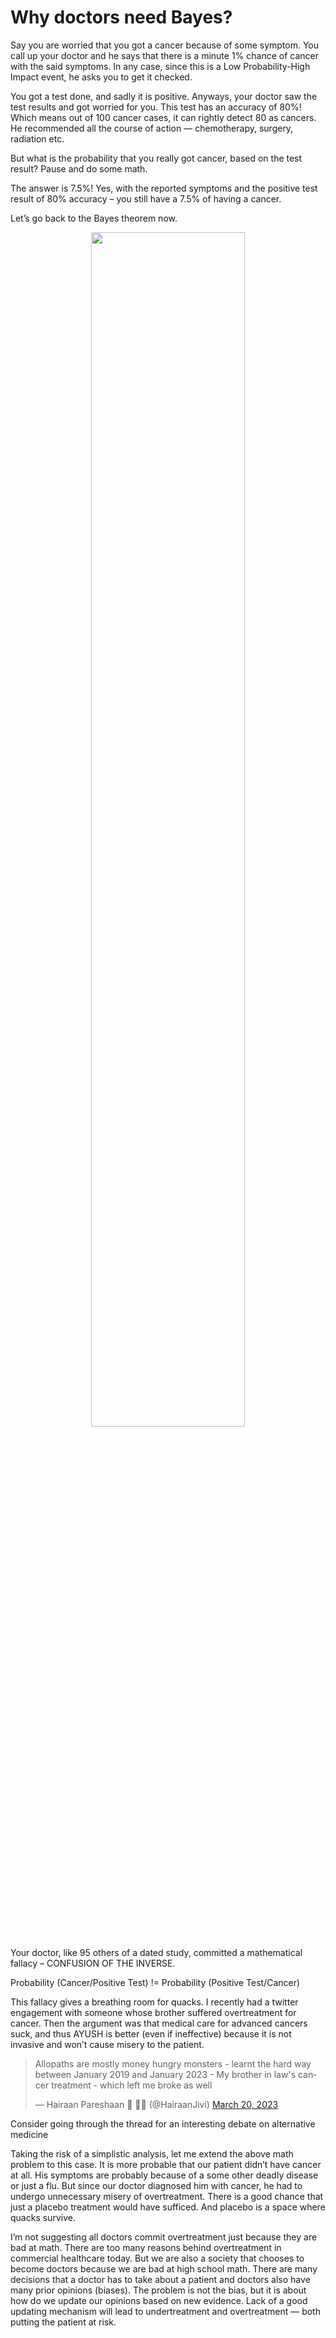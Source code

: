 # Why doctors need Bayes?
Say you are worried that you got a cancer because of some symptom. You call up your doctor and he says that there is a minute 1% chance of cancer with the said symptoms. In any case, since this is a Low Probability-High Impact event, he asks you to get it checked.

You got a test done, and sadly it is positive. Anyways, your doctor saw the test results and got worried for you. This test has an accuracy of 80%! Which means out of 100 cancer cases, it can rightly detect 80 as cancers. He recommended all the course of action — chemotherapy, surgery, radiation etc. 

But what is the probability that you really got cancer, based on the test result? Pause and do some math.

The answer is 7.5%! Yes, with the reported symptoms and the positive test result of 80% accuracy – you still have a 7.5% of having a cancer.

Let’s go back to the Bayes theorem now. 

<div style="text-align: center"><img src="bayes-doctor/bayes1.webp" width="70%"/></div>

Your doctor, like 95 others of a dated study, committed a mathematical fallacy – CONFUSION OF THE INVERSE. 

Probability (Cancer/Positive Test) != Probability (Positive Test/Cancer) 

This fallacy gives a breathing room for quacks. I recently had a twitter engagement with someone whose brother suffered overtreatment for cancer. Then the argument was that medical care for advanced cancers suck, and thus AYUSH is better (even if ineffective) because it is not invasive and won’t cause misery to the patient.

<blockquote class="twitter-tweet"><p lang="en" dir="ltr">Allopaths are mostly money hungry monsters - learnt the hard way between January 2019 and January 2023 - My brother in law&#39;s cancer treatment - which left me broke as well</p>&mdash; Hairaan Pareshaan 🔗 🙋‍♂️ (@HairaanJivi) <a href="https://twitter.com/HairaanJivi/status/1637720664554471425?ref_src=twsrc%5Etfw">March 20, 2023</a></blockquote> <script async src="https://platform.twitter.com/widgets.js" charset="utf-8"></script> 

Consider going through the thread for an interesting debate on alternative medicine

Taking the risk of a simplistic analysis, let me extend the above math problem to this case. It is more probable that our patient didn’t have cancer at all. His symptoms are probably because of a some other deadly disease or just a flu. But since our doctor diagnosed him with cancer, he had to undergo unnecessary misery of overtreatment. There is a good chance that just a placebo treatment would have sufficed. And placebo is a space where quacks survive. 

I’m not suggesting all doctors commit overtreatment just because they are bad at math. There are too many reasons behind overtreatment in commercial healthcare today. But we are also a society that chooses to become doctors because we are bad at high school math. There are many decisions that a doctor has to take about a patient and doctors also have many prior opinions (biases). The problem is not the bias, but it is about how do we update our opinions based on new evidence. Lack of a good updating mechanism will lead to undertreatment and overtreatment — both putting the patient at risk.
